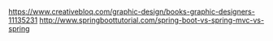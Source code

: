 https://www.creativebloq.com/graphic-design/books-graphic-designers-11135231
http://www.springboottutorial.com/spring-boot-vs-spring-mvc-vs-spring
